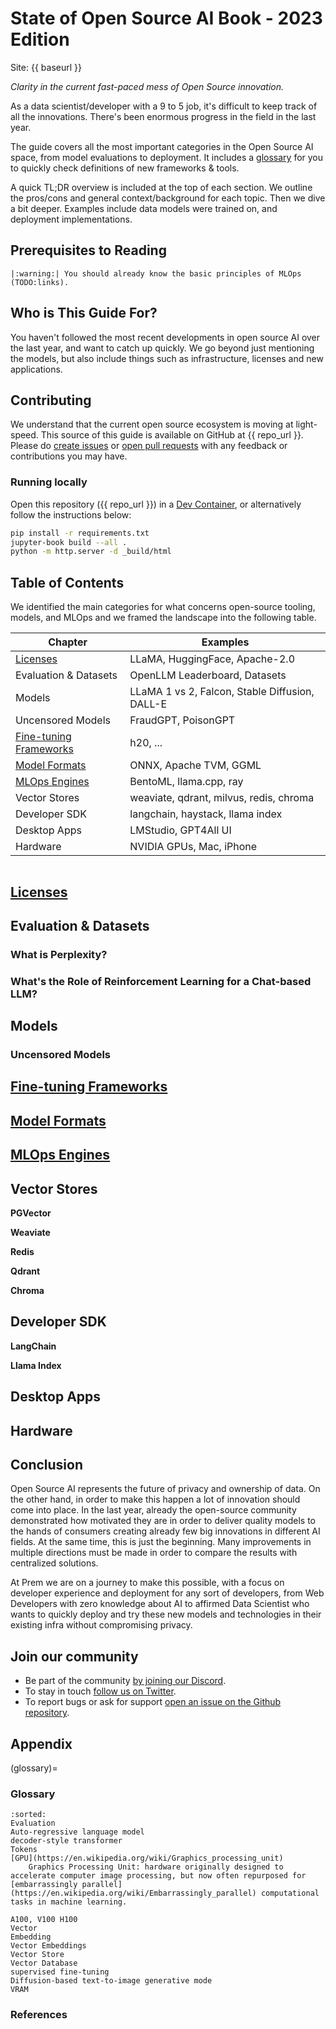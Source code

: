 # State of Open Source AI Book - 2023 Edition

Site: {{ baseurl }}

*Clarity in the current fast-paced mess of Open Source innovation.*

As a data scientist/developer with a 9 to 5 job, it's difficult to keep track of all the innovations. There's been enormous progress in the field in the last year.

The guide covers all the most important categories in the Open Source AI space, from model evaluations to deployment. It includes a [glossary](glossary) for you to quickly check definitions of new frameworks & tools.

A quick TL;DR overview is included at the top of each section. We outline the pros/cons and general context/background for each topic. Then we dive a bit deeper. Examples include data models were trained on, and deployment implementations.

## Prerequisites to Reading

```{eval-rst}
|:warning:| You should already know the basic principles of MLOps (TODO:links).
```

## Who is This Guide For?

You haven't followed the most recent developments in open source AI over the last year, and want to catch up quickly.
We go beyond just mentioning the models, but also include things such as infrastructure, licenses and new applications.

## Contributing

We understand that the current open source ecosystem is moving at light-speed. This source of this guide is available on GitHub at {{ repo_url }}. Please do [create issues](https://docs.github.com/en/issues/tracking-your-work-with-issues/creating-an-issue) or [open pull requests](https://docs.github.com/en/get-started/quickstart/contributing-to-projects) with any feedback or contributions you may have.

### Running locally

Open this repository ({{ repo_url }}) in a [Dev Container](https://containers.dev), or alternatively follow the instructions below:

```sh
pip install -r requirements.txt
jupyter-book build --all .
python -m http.server -d _build/html
```

## Table of Contents

We identified the main categories for what concerns open-source tooling, models, and MLOps and we framed the landscape into the following table.

Chapter | Examples
---|---
[Licenses](licenses) | LLaMA, HuggingFace, Apache-2.0
Evaluation & Datasets | OpenLLM Leaderboard, Datasets
Models | LLaMA 1 vs 2, Falcon, Stable Diffusion, DALL-E
Uncensored Models | FraudGPT, PoisonGPT
[Fine-tuning Frameworks](fine-tuning) | h20, ...
[Model Formats](model-formats) | ONNX, Apache TVM, GGML
[MLOps Engines](mlops-engines) | BentoML, llama.cpp, ray
Vector Stores | weaviate, qdrant, milvus, redis, chroma
Developer SDK | langchain, haystack, llama index
Desktop Apps | LMStudio, GPT4All UI
Hardware | NVIDIA GPUs, Mac, iPhone

```{tableofcontents}
```

## [Licenses](licenses)

## Evaluation & Datasets

### What is Perplexity?

### What's the Role of Reinforcement Learning for a Chat-based LLM?

## Models

### Uncensored Models

## [Fine-tuning Frameworks](fine-tuning)

## [Model Formats](model-formats)

## [MLOps Engines](mlops-engines)

## Vector Stores

**PGVector**

**Weaviate**

**Redis**

**Qdrant**

**Chroma**

## Developer SDK

**LangChain**

**Llama Index**

## Desktop Apps

## Hardware

## Conclusion

Open Source AI represents the future of privacy and ownership of data. On the other hand, in order to make this happen a lot of innovation should come into place. In the last year, already the open-source community demonstrated how motivated they are in order to deliver quality models to the hands of consumers creating already few big innovations in different AI fields. At the same time, this is just the beginning. Many improvements in multiple directions must be made in order to compare the results with centralized solutions.

At Prem we are on a journey to make this possible, with a focus on developer experience and deployment for any sort of developers, from Web Developers with zero knowledge about AI to affirmed Data Scientist who wants to quickly deploy and try these new models and technologies in their existing infra without compromising privacy.

## Join our community

- Be part of the community [by joining our Discord](https://discord.com/invite/kpKk6vYVAn).
- To stay in touch [follow us on Twitter](https://twitter.com/premai_io).
- To report bugs or ask for support [open an issue on the Github repository](https://github.com/premAI-io/prem-app).

## Appendix

(glossary)=
### Glossary

```{glossary}
:sorted:
Evaluation
Auto-regressive language model
decoder-style transformer
Tokens
[GPU](https://en.wikipedia.org/wiki/Graphics_processing_unit)
    Graphics Processing Unit: hardware originally designed to accelerate computer image processing, but now often repurposed for [embarrassingly parallel](https://en.wikipedia.org/wiki/Embarrassingly_parallel) computational tasks in machine learning.

A100, V100 H100
Vector
Embedding
Vector Embeddings
Vector Store
Vector Database
supervised fine-tuning
Diffusion-based text-to-image generative mode
VRAM
```

### References

```{bibliography}
```
